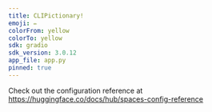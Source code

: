 ```yaml
---
title: CLIPictionary!
emoji: ✏️
colorFrom: yellow
colorTo: yellow
sdk: gradio
sdk_version: 3.0.12
app_file: app.py
pinned: true
---
```


Check out the configuration reference at https://huggingface.co/docs/hub/spaces-config-reference
